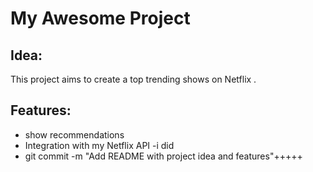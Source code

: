 # My Awesome Project

## Idea:
This project aims to create a top trending shows on Netflix .

## Features:
- show recommendations
- Integration with my  Netflix API
-i did
- git commit -m "Add README with project idea and features"+++++
